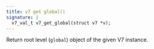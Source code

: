 ```yaml
---
title: v7 get global()
signature: |
  v7_val_t v7_get_global(struct v7 *v);
---
```


Return root level (`global`) object of the given V7 instance. 

